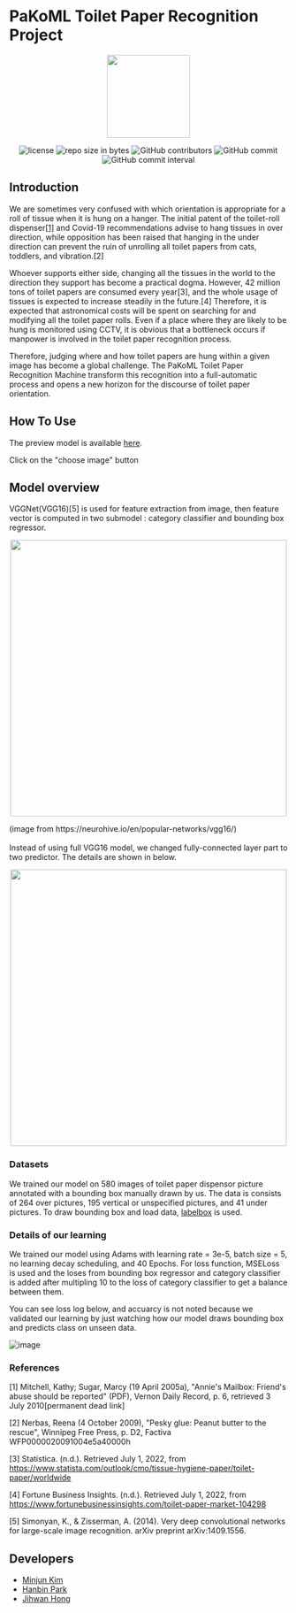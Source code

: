 

# PaKoML Toilet Paper Recognition Project

<p align = "center">
<img src = "https://user-images.githubusercontent.com/19871043/177982170-974040ea-9c6a-4a7c-ad6a-3b2947577a38.png" width="150px" height="150px">
</p>

<div align = "center"> 
  
![license](https://img.shields.io/github/license/PaKoML/Toilet_Paper_Recognition.svg)
![repo size in bytes](https://img.shields.io/github/repo-size/PaKoML/Toilet_Paper_Recognition.svg)
![GitHub contributors](https://img.shields.io/github/contributors/PaKoML/Toilet_Paper_Recognition.svg)
![GitHub commit](https://img.shields.io/github/last-commit/PaKoML/Toilet_Paper_Recognition.svg)
![GitHub commit interval](https://img.shields.io/github/commit-activity/w/PaKoML/Toilet_Paper_Recognition.svg)
</div>

## Introduction
<p>
We are sometimes very confused with which orientation is appropriate for a roll of tissue when it is hung on a hanger. The initial patent of the toilet-roll dispenser<a href = "tag_one">[1]</a> and Covid-19 recommendations advise to hang tissues in over direction, while opposition has been raised that hanging in the under direction can prevent the ruin of unrolling all toilet papers from cats, toddlers, and vibration.[2]

Whoever supports either side, changing all the tissues in the world to the direction they support has become a practical dogma. However, 42 million tons of toilet papers are consumed every year[3], and the whole usage of tissues is expected to increase steadily in the future.[4] Therefore, it is expected that astronomical costs will be spent on searching for and modifying all the toilet paper rolls. Even if a place where they are likely to be hung is monitored using CCTV, it is obvious that a bottleneck occurs if manpower is involved in the toilet paper recognition process.

Therefore, judging where and how toilet papers are hung within a given image has become a global challenge. The PaKoML Toilet Paper Recognition Machine transform this recognition into a full-automatic process and opens a new horizon for the discourse of toilet paper orientation.
</p>


## How To Use

The preview model is available <a href = "https://jordano112.run.goorm.io/">here</a>.

Click on the "choose image" button

## Model overview
VGGNet(VGG16)[5] is used for feature extraction from image, then feature vector is computed in two submodel : category classifier and bounding box regressor. 

<p align = "center">
<img src = "https://user-images.githubusercontent.com/19871043/177984627-b1ef4c78-915b-4abf-9212-3a58348ee8b7.png" width="500px">
</p>
(image from https://neurohive.io/en/popular-networks/vgg16/)
<br><br>
Instead of using full VGG16 model, we changed fully-connected layer part to two predictor. The details are shown in below.

<p align = "center">
<img src = "https://user-images.githubusercontent.com/19871043/178096409-dbd26b40-aba0-416d-b690-247f8a222388.png" width="500px">
</p>

### Datasets
We trained our model on 580 images of toilet paper dispensor picture annotated with a bounding box manually drawn by us. The data is consists of 264 over pictures, 195 vertical or unspecified pictures, and 41 under pictures. To draw bounding box and load data, <a href = "https://app.labelbox.com/">labelbox</a> is used.

### Details of our learning
We trained our model using Adams with learning rate = 3e-5, batch size = 5, no learning decay scheduling, and 40 Epochs. For loss function, MSELoss is used and the loses from bounding box regressor and category classifier is added after multipling 10 to the loss of category classifier to get a balance between them.

You can see loss log below, and accuarcy is not noted because we validated our learning by just watching how our model draws bounding box and predicts class on unseen data. 

![image](https://user-images.githubusercontent.com/19871043/178096753-dbf8092d-546c-43fa-ab0a-ddbb47605307.png)





### References
<div id = "tag_one"></div>[1] Mitchell, Kathy; Sugar, Marcy (19 April 2005a), "Annie's Mailbox: Friend's abuse should be reported" (PDF), Vernon Daily Record, p. 6, retrieved 3 July 2010[permanent dead link]

[2] Nerbas, Reena (4 October 2009), "Pesky glue: Peanut butter to the rescue", Winnipeg Free Press, p. D2, Factiva WFP0000020091004e5a40000h

[3] Statistica. (n.d.). Retrieved July 1, 2022, from https://www.statista.com/outlook/cmo/tissue-hygiene-paper/toilet-paper/worldwide

[4] Fortune Business Insights. (n.d.). Retrieved July 1, 2022, from https://www.fortunebusinessinsights.com/toilet-paper-market-104298

[5] Simonyan, K., & Zisserman, A. (2014). Very deep convolutional networks for large-scale image recognition. arXiv preprint arXiv:1409.1556.



## Developers
* [Minjun Kim](https://github.com/kmj0825) 
* [Hanbin Park](https://github.com/kimchyoungman)
* [Jihwan Hong](https://github.com/Jordano-Jackson)
